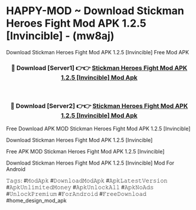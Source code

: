 # HAPPY-MOD ~ Download Stickman Heroes Fight Mod APK 1.2.5 [Invincible] - (mw8aj)
Download Stickman Heroes Fight Mod APK 1.2.5 [Invincible] Free Mod APK

<div align="center">
<h3>🔴 Download [Server1] 👉👉 <a href="https://apk-comot.site?title=Stickman_Heroes_Fight_Mod_APK_1.2.5_[Invincible]">Stickman Heroes Fight Mod APK 1.2.5 [Invincible] Mod Apk</a></h3><br>

<h3>🔴 Download [Server2] 👉👉 <a href="https://apk-comot.site?title=Stickman_Heroes_Fight_Mod_APK_1.2.5_[Invincible]">Stickman Heroes Fight Mod APK 1.2.5 [Invincible] Mod Apk</a></h3>
</div>


Free Download APK MOD Stickman Heroes Fight Mod APK 1.2.5 [Invincible]

Download Stickman Heroes Fight Mod APK 1.2.5 [Invincible] 

Free APK MOD Stickman Heroes Fight Mod APK 1.2.5 [Invincible] 

Download Stickman Heroes Fight Mod APK 1.2.5 [Invincible] Mod For Android

𝚃𝚊𝚐𝚜: #𝙼𝚘𝚍𝙰𝚙𝚔 #𝙳𝚘𝚠𝚗𝚕𝚘𝚊𝚍𝙼𝚘𝚍𝙰𝚙𝚔 #𝙰𝚙𝚔𝙻𝚊𝚝𝚎𝚜𝚝𝚅𝚎𝚛𝚜𝚒𝚘𝚗 #𝙰𝚙𝚔𝚄𝚗𝚕𝚒𝚖𝚒𝚝𝚎𝚍𝙼𝚘𝚗𝚎𝚢 #𝙰𝚙𝚔𝚄𝚗𝚕𝚘𝚌𝚔𝙰𝚕𝚕 #𝙰𝚙𝚔𝙽𝚘𝙰𝚍𝚜 #𝚄𝚗𝚕𝚘𝚌𝚔𝙿𝚛𝚎𝚖𝚒𝚞𝚖 #𝙵𝚘𝚛𝙰𝚗𝚍𝚛𝚘𝚒𝚍 #𝙵𝚛𝚎𝚎𝙳𝚘𝚠𝚗𝚕𝚘𝚊𝚍 #home_design_mod_apk